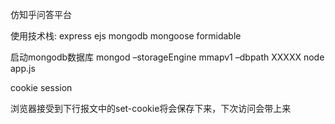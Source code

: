 仿知乎问答平台


使用技术栈:
express ejs mongodb mongoose formidable


启动mongodb数据库
mongod –storageEngine mmapv1 –dbpath XXXXX
node app.js

cookie session 


浏览器接受到下行报文中的set-cookie将会保存下来，下次访问会带上来
